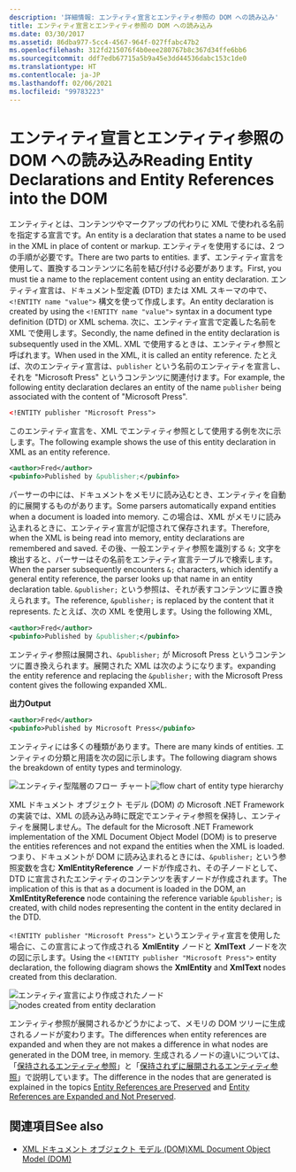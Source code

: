 ```yaml
---
description: '詳細情報: エンティティ宣言とエンティティ参照の DOM への読み込み'
title: エンティティ宣言とエンティティ参照の DOM への読み込み
ms.date: 03/30/2017
ms.assetid: 86dba977-5cc4-4567-964f-027ffabc47b2
ms.openlocfilehash: 312fd215076f4b0eee280767b8c367d34ffe6bb6
ms.sourcegitcommit: ddf7edb67715a5b9a45e3dd44536dabc153c1de0
ms.translationtype: HT
ms.contentlocale: ja-JP
ms.lasthandoff: 02/06/2021
ms.locfileid: "99783223"
---
```

# <a name="reading-entity-declarations-and-entity-references-into-the-dom"></a><span data-ttu-id="ad56f-103">エンティティ宣言とエンティティ参照の DOM への読み込み</span><span class="sxs-lookup"><span data-stu-id="ad56f-103">Reading Entity Declarations and Entity References into the DOM</span></span>

<span data-ttu-id="ad56f-104">エンティティとは、コンテンツやマークアップの代わりに XML で使われる名前を指定する宣言です。</span><span class="sxs-lookup"><span data-stu-id="ad56f-104">An entity is a declaration that states a name to be used in the XML in place of content or markup.</span></span> <span data-ttu-id="ad56f-105">エンティティを使用するには、2 つの手順が必要です。</span><span class="sxs-lookup"><span data-stu-id="ad56f-105">There are two parts to entities.</span></span> <span data-ttu-id="ad56f-106">まず、エンティティ宣言を使用して、置換するコンテンツに名前を結び付ける必要があります。</span><span class="sxs-lookup"><span data-stu-id="ad56f-106">First, you must tie a name to the replacement content using an entity declaration.</span></span> <span data-ttu-id="ad56f-107">エンティティ宣言は、ドキュメント型定義 (DTD) または XML スキーマの中で、`<!ENTITY name "value">` 構文を使って作成します。</span><span class="sxs-lookup"><span data-stu-id="ad56f-107">An entity declaration is created by using the `<!ENTITY name "value">` syntax in a document type definition (DTD) or XML schema.</span></span> <span data-ttu-id="ad56f-108">次に、エンティティ宣言で定義した名前を XML で使用します。</span><span class="sxs-lookup"><span data-stu-id="ad56f-108">Secondly, the name defined in the entity declaration is subsequently used in the XML.</span></span> <span data-ttu-id="ad56f-109">XML で使用するときは、エンティティ参照と呼ばれます。</span><span class="sxs-lookup"><span data-stu-id="ad56f-109">When used in the XML, it is called an entity reference.</span></span> <span data-ttu-id="ad56f-110">たとえば、次のエンティティ宣言は、`publisher` という名前のエンティティを宣言し、それを "Microsoft Press" というコンテンツに関連付けます。</span><span class="sxs-lookup"><span data-stu-id="ad56f-110">For example, the following entity declaration declares an entity of the name `publisher` being associated with the content of "Microsoft Press".</span></span>  
  
```xml  
<!ENTITY publisher "Microsoft Press">  
```  
  
 <span data-ttu-id="ad56f-111">このエンティティ宣言を、XML でエンティティ参照として使用する例を次に示します。</span><span class="sxs-lookup"><span data-stu-id="ad56f-111">The following example shows the use of this entity declaration in XML as an entity reference.</span></span>  
  
```xml  
<author>Fred</author>  
<pubinfo>Published by &publisher;</pubinfo>  
```  
  
 <span data-ttu-id="ad56f-112">パーサーの中には、ドキュメントをメモリに読み込むとき、エンティティを自動的に展開するものがあります。</span><span class="sxs-lookup"><span data-stu-id="ad56f-112">Some parsers automatically expand entities when a document is loaded into memory.</span></span> <span data-ttu-id="ad56f-113">この場合は、XML がメモリに読み込まれるときに、エンティティ宣言が記憶されて保存されます。</span><span class="sxs-lookup"><span data-stu-id="ad56f-113">Therefore, when the XML is being read into memory, entity declarations are remembered and saved.</span></span> <span data-ttu-id="ad56f-114">その後、一般エンティティ参照を識別する `&;` 文字を検出すると、パーサーはその名前をエンティティ宣言テーブルで検索します。</span><span class="sxs-lookup"><span data-stu-id="ad56f-114">When the parser subsequently encounters `&;` characters, which identify a general entity reference, the parser looks up that name in an entity declaration table.</span></span> <span data-ttu-id="ad56f-115">`&publisher;` という参照は、それが表すコンテンツに置き換えられます。</span><span class="sxs-lookup"><span data-stu-id="ad56f-115">The reference, `&publisher;` is replaced by the content that it represents.</span></span> <span data-ttu-id="ad56f-116">たとえば、次の XML を使用します。</span><span class="sxs-lookup"><span data-stu-id="ad56f-116">Using the following XML,</span></span>  
  
```xml  
<author>Fred</author>  
<pubinfo>Published by &publisher;</pubinfo>  
```  
  
 <span data-ttu-id="ad56f-117">エンティティ参照は展開され、`&publisher;` が Microsoft Press というコンテンツに置き換えられます。展開された XML は次のようになります。</span><span class="sxs-lookup"><span data-stu-id="ad56f-117">expanding the entity reference and replacing the `&publisher;` with the Microsoft Press content gives the following expanded XML.</span></span>  
  
 <span data-ttu-id="ad56f-118">**出力**</span><span class="sxs-lookup"><span data-stu-id="ad56f-118">**Output**</span></span>  
  
```xml  
<author>Fred</author>  
<pubinfo>Published by Microsoft Press</pubinfo>  
```  
  
 <span data-ttu-id="ad56f-119">エンティティには多くの種類があります。</span><span class="sxs-lookup"><span data-stu-id="ad56f-119">There are many kinds of entities.</span></span> <span data-ttu-id="ad56f-120">エンティティの分類と用語を次の図に示します。</span><span class="sxs-lookup"><span data-stu-id="ad56f-120">The following diagram shows the breakdown of entity types and terminology.</span></span>  
  
 <span data-ttu-id="ad56f-121">![エンティティ型階層のフロー チャート](media/entity-hierarchy.gif "Entity_hierarchy")</span><span class="sxs-lookup"><span data-stu-id="ad56f-121">![flow chart of entity type hierarchy](media/entity-hierarchy.gif "Entity_hierarchy")</span></span>  
  
 <span data-ttu-id="ad56f-122">XML ドキュメント オブジェクト モデル (DOM) の Microsoft .NET Framework の実装では、XML の読み込み時に既定でエンティティ参照を保持し、エンティティを展開しません。</span><span class="sxs-lookup"><span data-stu-id="ad56f-122">The default for the Microsoft .NET Framework implementation of the XML Document Object Model (DOM) is to preserve the entities references and not expand the entities when the XML is loaded.</span></span> <span data-ttu-id="ad56f-123">つまり、ドキュメントが DOM に読み込まれるときには、`&publisher;` という参照変数を含む **XmlEntityReference** ノードが作成され、その子ノードとして、DTD に宣言されたエンティティのコンテンツを表すノードが作成されます。</span><span class="sxs-lookup"><span data-stu-id="ad56f-123">The implication of this is that as a document is loaded in the DOM, an **XmlEntityReference** node containing the reference variable `&publisher;` is created, with child nodes representing the content in the entity declared in the DTD.</span></span>  
  
 <span data-ttu-id="ad56f-124">`<!ENTITY publisher "Microsoft Press">` というエンティティ宣言を使用した場合に、この宣言によって作成される **XmlEntity** ノードと **XmlText** ノードを次の図に示します。</span><span class="sxs-lookup"><span data-stu-id="ad56f-124">Using the `<!ENTITY publisher "Microsoft Press">` entity declaration, the following diagram shows the **XmlEntity** and **XmlText** nodes created from this declaration.</span></span>  
  
 <span data-ttu-id="ad56f-125">![エンティティ宣言により作成されたノード](media/xml-entitydeclaration-node2.png "xml_entitydeclaration_node2")</span><span class="sxs-lookup"><span data-stu-id="ad56f-125">![nodes created from entity declaration](media/xml-entitydeclaration-node2.png "xml_entitydeclaration_node2")</span></span>  
  
 <span data-ttu-id="ad56f-126">エンティティ参照が展開されるかどうかによって、メモリの DOM ツリーに生成されるノードが変わります。</span><span class="sxs-lookup"><span data-stu-id="ad56f-126">The differences when entity references are expanded and when they are not makes a difference in what nodes are generated in the DOM tree, in memory.</span></span> <span data-ttu-id="ad56f-127">生成されるノードの違いについては、「[保持されるエンティティ参照](entity-references-are-preserved.md)」と「[保持されずに展開されるエンティティ参照](entity-references-are-expanded-and-not-preserved.md)」で説明しています。</span><span class="sxs-lookup"><span data-stu-id="ad56f-127">The difference in the nodes that are generated is explained in the topics [Entity References are Preserved](entity-references-are-preserved.md) and [Entity References are Expanded and Not Preserved](entity-references-are-expanded-and-not-preserved.md).</span></span>  
  
## <a name="see-also"></a><span data-ttu-id="ad56f-128">関連項目</span><span class="sxs-lookup"><span data-stu-id="ad56f-128">See also</span></span>

- [<span data-ttu-id="ad56f-129">XML ドキュメント オブジェクト モデル (DOM)</span><span class="sxs-lookup"><span data-stu-id="ad56f-129">XML Document Object Model (DOM)</span></span>](xml-document-object-model-dom.md)

